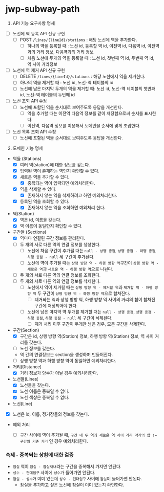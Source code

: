 # jwp-subway-path

1. API 기능 요구사항 명세
- [ ] 노선에 역 등록 API 신규 구현
  - [ ] POST `/lines/{lineId}/stations` : 해당 노선에 역을 추가한다.
    - [ ] 하나의 역을 등록할 때 : 노선 id, 등록할 역 id, 이전역 id, 다음역 id, 이전역과의 거리 정보, 다음역과의 거리 정보
    - [ ] 처음 노선에 두개의 역을 등록할 때 : 노선 id, 첫번째 역 id, 두번째 역 id, 역 사이 거리정보
- [ ] 노선에 역 제거 API 신규 구현
  - [ ]  DELETE `/lines/{lineId}/stations` : 해당 노선에서 역을 제거한다.
    - [ ] 하나의 역을 제거할 때 : 노선 id, 노선-역 테이블의 id
    - [ ] 노선에 남은 마지막 두개의 역을 제거할 때: 노선 id, 노선-역 테이블의 첫번째 id, 노선-역 테이블의 두번째 id
- [ ] 노선 조회 API 수정
  - [ ] 노선에 포함된 역을 순서대로 보여주도록 응답을 개선한다.
    - [ ] 역을 추가할 때는 이전역 다음역 정보를 같이 저장함으로써 순서를 표시한다.
    - [ ] 이전역, 다음역 정보를 이용해서 도메인을 순서에 맞게 조립한다.
- [ ] 노선 목록 조회 API 수정
  - [ ] 노선에 포함된 역을 순서대로 보여주도록 응답을 개선한다.

2. 도메인 기능 명세

- 역들 (Stations)
  - [x] 여러 역(station)에 대한 정보를 갖는다.
  - [x] 입력된 역이 존재하는 역인지 확인할 수 있다.
  - [x] 새로운 역을 추가할 수 있다.
    - [x] 중복되는 역이 입력되면 예외처리한다.
  - [x] 역을 삭제할 수 있다.
    - [x] 존재하지 않는 역을 삭제하려고 하면 예외처리한다.
  - [x] 등록된 역을 조회할 수 있다.
    - [x] 존재하지 않는 역을 조회하면 예외처리 한다.

- 역(Station)
  - [x] 역은 id, 이름을 갖는다.
  - [x] 역 이름이 동일한지 확인할 수 있다.

- 구간들 (Sections)
  - [x] 역마다 연결된 구간 정보를 관리한다.
  - [ ] 두 개의 서로 다른 역의 연결 정보를 생성한다.
    - [ ] 노선에 처음 구간이 추가될 때는 `null - 상행 종점`, `상행 종점 - 하행 종점`, `하행 종점 - null` 세 구간이 추가된다.
    - [ ] 노선에 역이 추가될 때는 `상행 방향 역 - 하행 방향 역`구간이 `상행 방향 역 - 새로운 역`과 `새로운 역 - 하행 방향 역`으로 나뉜다.
  - [ ] 두 개의 서로 다른 역의 연결 정보를 조회한다.
  - [ ] 두 개의 서로 다른 역의 연결 정보를 삭제한다.
    - [ ] 노선에서 역이 제거될 때는 `상행 방향 역 - 제거할 역`과 `제거할 역 - 하행 방향 역` 두 구간이 `상행 방향 역 - 하행 방향 역`으로 합쳐진다.
      - [ ] 제거되는 역과 상행 방향 역, 하행 방향 역 사이의 거리의 합이 합쳐진 구간에 저장되어야 한다.
    - [ ] 노선에 남은 마지막 역 두개를 제거할 때는 `null - 상행 종점`, `상행 종점 - 하행 종점`, `하행 종점 - null` 세 구간이 삭제된다.
      - [ ] 제거 처리 이후 구간이 두개만 남은 경우, 모든 구간을 삭제한다.

- 구간(Section)
  - [x] 구간은 id, 상행 방향 역(Station) 정보, 하행 방향 역(Station) 정보, 역 사이 거리를 갖는다.
  - [ ] 노선 정보를 갖는다.
  - 역 간의 연결정보는 section을 생성하며 만들어진다.
  - [ ] 상행 방향 역과 하행 방향 역이 동일하면 예외처리한다.

- 거리(Distance)
  - [x] 거리 정보가 양수가 아닐 경우 예외처리한다.

- 노선들(Lines)
  - [x] 노선들을 갖는다.
  - [x] 노선 이름은 중복일 수 없다.
  - [x] 노선 색상은 중복일 수 없다.

- 노선(Line)
 - [x] 노선은 id, 이름, 정거장들의 정보를 갖는다.

- 예외 처리
  - [ ] 구간 사이에 역이 추가될 때, `구간 내 두 역과 새로운 역 사이 거리 각각의 합 != 구간의 기존 거리` 인 경우 예외처리한다.




### 숙제 - 중복되는 상황에 대한 검증
- `잠실` 역이 `잠실 - 잠실새내`라는 구간을 중복해서 가지면 안된다.
- `성수 - 건대입구` 사이에 `성수`가 들어가면 안된다.
- `잠실 - 성수가` 이미 있는데  `성수 - 건대입구` 사이에 `잠실`이 들어가면 안된다.
  - 잠실을 추가하고 싶은 노선에 잠실이 이미 있는지 확인한다.

